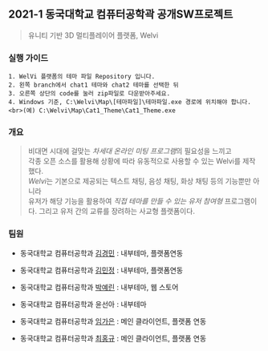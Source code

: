 ## 2021-1 동국대학교 컴퓨터공학곽 공개SW프로젝트
> 유니티 기반 3D 멀티플레이어 플랫폼, Welvi

### 실행 가이드
    1. WelVi 플랫폼의 테마 파일 Repository 입니다.
    2. 왼쪽 branch에서 chat1 테마와 chat2 테마를 선택한 뒤
    3. 오른쪽 상단의 code를 눌러 zip파일로 다운받아주세요.
    4. Windows 기준, C:\Welvi\Map\[테마파일]\테마파일.exe 경로에 위치해야 합니다.
    <br>(예) C:\Welvi\Map\Cat1_Theme\Cat1_Theme.exe


### 개요
> 비대면 시대에 걸맞는 *차세대 온라인 미팅 프로그램*의 필요성을 느끼고<br>
각종 오픈 소스를 활용해 상황에 따라 유동적으로 사용할 수 있는 Welvi를 제작했다.<br>
*Welvi*는 기본으로 제공되는 텍스트 채팅, 음성 채팅, 화상 채팅 등의 기능뿐만 아니라<br>
유저가 해당 기능을 활용하여 *직접 테마를 만들 수 있는 유저 참여형* 프로그램이다. 그리고 유저 간의 교류를 장려하는 사교형 플랫폼이다.



### 팀원
* 동국대학교 컴퓨터공학과 [김경민](https://github.com/kmkim2051) : 내부테마, 플랫폼연동

* 동국대학교 컴퓨터공학과 [김민정](https://github.com/kimminje0ng) : 내부테마, 플랫폼연동
* 동국대학교 컴퓨터공학과 [박예린](https://github.com/pyr53540) : 내부테마, 웹 스토어
* 동국대학교 컴퓨터공학과 윤선아 : 내부테마
* 동국대학교 컴퓨터공학과 [임가은](https://github.com/gaeunIm) : 메인 클라이언트, 플랫폼 연동
* 동국대학교 컴퓨터공학과 [최홍규](https://github.com/gomgun-lab) : 메인 클라이언트, 플랫폼 연동
